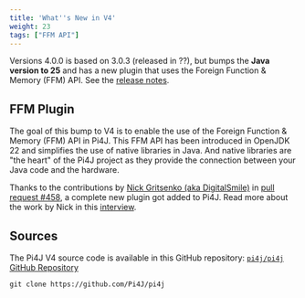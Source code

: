 ```yaml
---
title: 'What''s New in V4'
weight: 23
tags: ["FFM API"]
---
```


Versions 4.0.0 is based on 3.0.3 (released in ??), but bumps the **Java version to 25** and has a new plugin that uses the Foreign Function & Memory (FFM) API. See the [release notes](/about/release-notes/???).

## FFM Plugin

The goal of this bump to V4 is to enable the use of the Foreign Function & Memory (FFM) API in Pi4J. This FFM API has been introduced in OpenJDK 22 and simplifies the use of native libraries in Java. And native libraries are "the heart" of the Pi4J project as they provide the connection between your Java code and the hardware.

Thanks to the contributions by [Nick Gritsenko (aka DigitalSmile)](https://github.com/DigitalSmile) in [pull request #458](https://github.com/Pi4J/pi4j/pull/458), a complete new plugin got added to Pi4J. Read more about the work by Nick in this [interview](???).

## Sources

The Pi4J V4 source code is available in this GitHub repository: [`pi4j/pi4j` GitHub Repository](https://github.com/Pi4J/pi4j)

```shell
git clone https://github.com/Pi4J/pi4j
```
